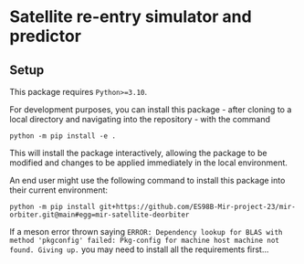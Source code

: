 # Satellite re-entry simulator and predictor

## Setup

This package requires `Python>=3.10`.

For development purposes, you can install this package - after cloning to a local directory and navigating into the repository - with the command

```
python -m pip install -e .
```

This will install the package interactively, allowing the package to be modified and changes to be applied immediately in the local environment.

An end user might use the following command to install this package into their current environment:

```
python -m pip install git+https://github.com/ES98B-Mir-project-23/mir-orbiter.git@main#egg=mir-satellite-deorbiter
```

If a meson error thrown saying `ERROR: Dependency lookup for BLAS with method 'pkgconfig' failed: Pkg-config for machine host machine not found. Giving up.` you may need to install all the requirements first...
